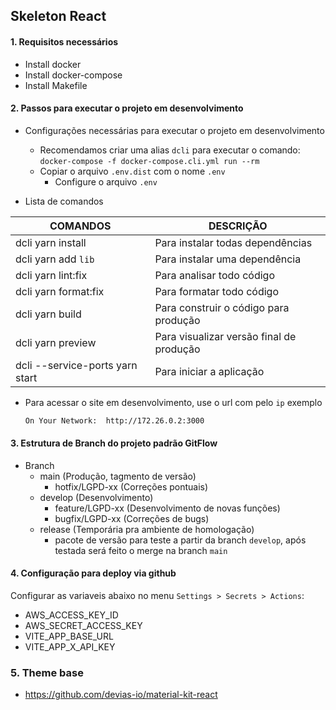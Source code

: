 ## Skeleton React

#### 1. Requisitos necessários

- Install docker
- Install docker-compose
- Install Makefile

#### 2. Passos para executar o projeto em desenvolvimento

* Configurações necessárias para executar o projeto em desenvolvimento

  - Recomendamos criar uma alias `dcli` para executar o comando:  `docker-compose -f docker-compose.cli.yml run --rm`
  - Copiar o arquivo `.env.dist` com o nome `.env`
    - Configure o arquivo `.env`

* Lista de comandos

| COMANDOS                         | DESCRIÇÃO                                |
|----------------------------------|------------------------------------------|
| dcli yarn install                | Para instalar todas dependências         |
| dcli yarn add `lib`              | Para instalar uma dependência            |
| dcli yarn lint:fix               | Para analisar todo código                |
| dcli yarn format:fix             | Para formatar todo código                |
| dcli yarn build                  | Para construir o código para produção    |
| dcli yarn preview                | Para visualizar versão final de produção |
| dcli --service-ports yarn start  | Para iniciar a aplicação                 |

* Para acessar o site em desenvolvimento, use o url com pelo `ip` exemplo

    ```bash
    On Your Network:  http://172.26.0.2:3000
    ```

#### 3. Estrutura de Branch do projeto padrão GitFlow
* Branch
  * main (Produção, tagmento de versão)
    * hotfix/LGPD-xx (Correções pontuais)
  * develop (Desenvolvimento)
    * feature/LGPD-xx (Desenvolvimento de novas funções)
    * bugfix/LGPD-xx (Correções de bugs)
  * release (Temporária pra ambiente de homologação)
    * pacote de versão para teste a partir da branch `develop`, após testada será feito o merge na branch `main`

#### 4. Configuração para deploy via github

Configurar as variaveis abaixo no menu `Settings > Secrets > Actions`:

- AWS_ACCESS_KEY_ID
- AWS_SECRET_ACCESS_KEY
- VITE_APP_BASE_URL
- VITE_APP_X_API_KEY

### 5. Theme base

 - https://github.com/devias-io/material-kit-react
